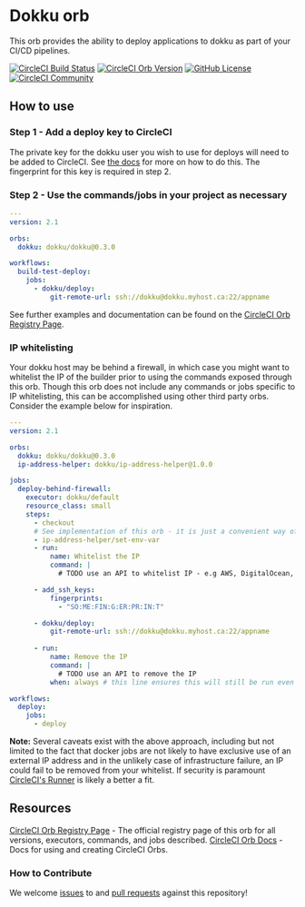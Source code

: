 # Dokku orb

This orb provides the ability to deploy applications to dokku as part of your CI/CD pipelines.

[![CircleCI Build Status](https://circleci.com/gh/dokku/dokku-orb.svg?style=shield "CircleCI Build Status")](https://circleci.com/gh/dokku/dokku-orb) [![CircleCI Orb Version](https://img.shields.io/badge/endpoint.svg?url=https://badges.circleci.io/orb/dokku/dokku)](https://circleci.com/orbs/registry/orb/dokku/dokku) [![GitHub License](https://img.shields.io/badge/license-MIT-lightgrey.svg)](https://raw.githubusercontent.com/dokku/dokku-orb/master/LICENSE) [![CircleCI Community](https://img.shields.io/badge/community-CircleCI%20Discuss-343434.svg)](https://discuss.circleci.com/c/ecosystem/orbs)

## How to use

### Step 1 - Add a deploy key to CircleCI

The private key for the dokku user you wish to use for deploys will need to be added to CircleCI. See [the docs](https://circleci.com/docs/2.0/add-ssh-key/) for more on how to do this. The fingerprint for this key is required in step 2.

### Step 2 - Use the commands/jobs in your project as necessary

```yaml
---
version: 2.1

orbs:
  dokku: dokku/dokku@0.3.0

workflows:
  build-test-deploy:
    jobs:
      - dokku/deploy:
          git-remote-url: ssh://dokku@dokku.myhost.ca:22/appname
```

See further examples and documentation can be found on the [CircleCI Orb Registry Page](https://circleci.com/orbs/registry/orb/dokku/dokku).

### IP whitelisting

Your dokku host may be behind a firewall, in which case you might want to whitelist the IP of the builder prior to using the commands exposed through this orb. Though this orb does not include any commands or jobs specific to IP whitelisting, this can be accomplished using other third party orbs. Consider the example below for inspiration.

```yaml
---
version: 2.1

orbs:
  dokku: dokku/dokku@0.3.0
  ip-address-helper: dokku/ip-address-helper@1.0.0

jobs:
  deploy-behind-firewall:
    executor: dokku/default
    resource_class: small
    steps:
      - checkout
      # See implementation of this orb - it is just a convenient way of grabbing the externally facing IP address of the builder
      - ip-address-helper/set-env-var
      - run:
          name: Whitelist the IP
          command: |
            # TODO use an API to whitelist IP - e.g AWS, DigitalOcean, Scaleway etc have API's for adding the IP to a security group.

      - add_ssh_keys:
          fingerprints:
            - "SO:ME:FIN:G:ER:PR:IN:T"

      - dokku/deploy:
          git-remote-url: ssh://dokku@dokku.myhost.ca:22/appname
        
      - run:
          name: Remove the IP
          command: |
            # TODO use an API to remove the IP
          when: always # this line ensures this will still be run even if the job fails for some reason

workflows:
  deploy:
    jobs:
      - deploy
```

**Note:** Several caveats exist with the above approach, including but not limited to the fact that docker jobs are not likely to have exclusive use of an external IP address and in the unlikely case of infrastructure failure, an IP could fail to be removed from your whitelist. If security is paramount [CircleCI's Runner](https://circleci.com/docs/2.0/runner-overview/#introduction) is likely a better a fit.

## Resources

[CircleCI Orb Registry Page](https://circleci.com/orbs/registry/orb/dokku/dokku) - The official registry page of this orb for all versions, executors, commands, and jobs described.
[CircleCI Orb Docs](https://circleci.com/docs/2.0/orb-intro/#section=configuration) - Docs for using and creating CircleCI Orbs.

### How to Contribute

We welcome [issues](https://github.com/dokku/dokku-orb/issues) to and [pull requests](https://github.com/dokku/dokku-orb/pulls) against this repository!
